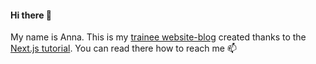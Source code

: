 #### Hi there 👋  
My name is Anna. This is my [trainee website-blog](https://nextjs-blog-aniaivanova.vercel.app) created thanks to the [Next.js tutorial](https://nextjs.org/learn). You can read there how to reach me 📫



<!--
**AniaIvanova/AniaIvanova** is a ✨ _special_ ✨ repository because its `README.md` (this file) appears on your GitHub profile.

Here are some ideas to get you started:

- 🔭 I’m currently working on ...
- 🌱 I’m currently learning ...
- 👯 I’m looking to collaborate on ...
- 🤔 I’m looking for help with ...
- 💬 Ask me about ...
- 📫 How to reach me: ...
- 😄 Pronouns: ...
- ⚡ Fun fact: ...
-->
